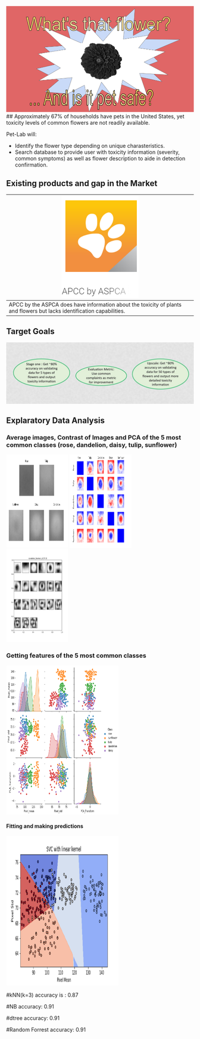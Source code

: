 <img src="Title_1.png" alt="hi" class="inline"/>
## Approximately 67% of households have pets in the United States, yet toxicity levels of common flowers are not readily available. 

Pet-Lab will:
- Identify the flower type depending on unique charasteristics.
- Search database to provide user with toxicity information (severity, common symptoms) as well as flower description to aide in detection confirmation.


## Existing products and gap in the Market

| <img src="apcc.PNG" alt="hi" class="inline"/>        |
| -------------- |
| APCC by the ASPCA does have information about the toxicity of plants and flowers but lacks identification capabilities.   |


## Target Goals

<img src="Slide1.jpg" />


## Explaratory Data Analysis

### Average images, Contrast of Images and PCA of the 5 most common classes (rose, dandelion, daisy, tulip, sunflower)

      
 <p float="left">
  <img src="Averages.png" width="33%"  height="250"/>
  <img src="contrast_small.png" width="33%" height="250" /> 
  <img src="dandelion_Eigenstate-1.png" width="33%" height="250"/>
</p>

### Getting features of the 5 most common classes

<p float="middle">
  <img src="pairplot.png" width="60%"  height="400"/>
</p>
 

#### Fitting and making predictions
<p float="middle">
  <img src="SVC_linear.png" width="60%" height="400"/>
</p>

#kNN(k=3) accuracy is : 0.87

#NB accuracy: 0.91

#dtree accuracy: 0.91

#Random Forrest accuracy: 0.91


